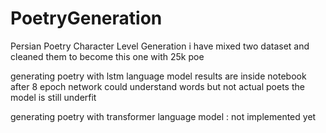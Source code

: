 # PoetryGeneration
Persian Poetry Character Level Generation
i have mixed two dataset and cleaned them to become this one with 25k poe

generating poetry with lstm language model
results are inside notebook
after 8 epoch network could understand words but not actual poets the model is still underfit


generating poetry with transformer language model :
not implemented yet

